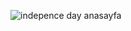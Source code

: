 ![indepence day anasayfa](https://github.com/user-attachments/assets/f58685f6-f145-4b8a-9f3f-fc40cc344324)

